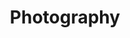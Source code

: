 ---
layout: redirect
redirect: https://art.cbueth.de/
permalink: /photography/
title: Photography
nav: true
nav_order: 3
---